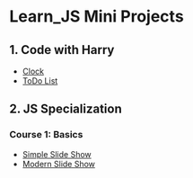 # Learn_JS Mini Projects
## 1. Code with Harry

<ul>
  <li>
    <a href="https://hypertextassassin0273.github.io/Learn_JS/Code_With_Harry/small_projects/Clock.html" target="_blank">Clock</a>
  </li>
  <li>
    <a href="https://hypertextassassin0273.github.io/Learn_JS/Code_With_Harry/small_projects/ToDoList.html" target="_blank">ToDo List</a>
  </li>
</ul>

  ## 2. JS Specialization
### Course 1: Basics
- [Simple Slide Show](https://hypertextassassin0273.github.io/Learn_JS/JS_Specialization_Practice/Course-1--Basics/assignments/simple_slide_show)
- [Modern Slide Show](https://hypertextassassin0273.github.io/Learn_JS/JS_Specialization_Practice/Course-1--Basics/assignments/advance_slide_show)
